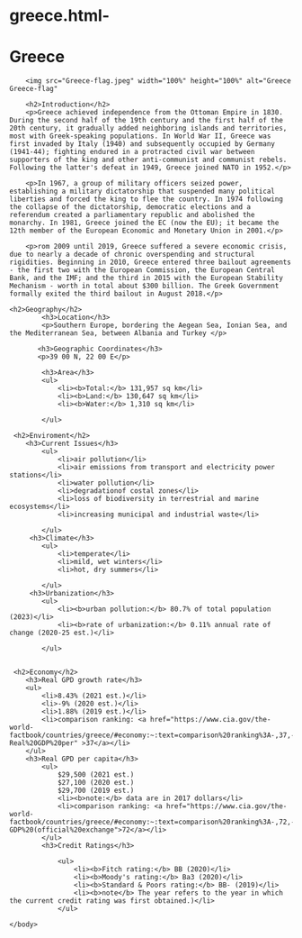 # greece.html-
<!DOCTYPE html>
<html lang="en">
    <head>
        <meta charset="UTF-8">
        <title>Greece</title>
    </head>
    <body>
        <h1>Greece</h1>

        <img src="Greece-flag.jpeg" width="100%" height="100%" alt="Greece Greece-flag"

        <h2>Introduction</h2>
        <p>Greece achieved independence from the Ottoman Empire in 1830. During the second half of the 19th century and the first half of the 20th century, it gradually added neighboring islands and territories, most with Greek-speaking populations. In World War II, Greece was first invaded by Italy (1940) and subsequently occupied by Germany (1941-44); fighting endured in a protracted civil war between supporters of the king and other anti-communist and communist rebels. Following the latter's defeat in 1949, Greece joined NATO in 1952.</p> 

        <p>In 1967, a group of military officers seized power, establishing a military dictatorship that suspended many political liberties and forced the king to flee the country. In 1974 following the collapse of the dictatorship, democratic elections and a referendum created a parliamentary republic and abolished the monarchy. In 1981, Greece joined the EC (now the EU); it became the 12th member of the European Economic and Monetary Union in 2001.</p>

        <p>rom 2009 until 2019, Greece suffered a severe economic crisis, due to nearly a decade of chronic overspending and structural rigidities. Beginning in 2010, Greece entered three bailout agreements - the first two with the European Commission, the European Central Bank, and the IMF; and the third in 2015 with the European Stability Mechanism - worth in total about $300 billion. The Greek Government formally exited the third bailout in August 2018.</p>

    <h2>Geography</h2>
            <h3>Location</h3>
            <p>Southern Europe, bordering the Aegean Sea, Ionian Sea, and the Mediterranean Sea, between Albania and Turkey </p>

           <h3>Geographic Coordinates</h3>
           <p>39 00 N, 22 00 E</p>

            <h3>Area</h3>
            <ul>
                <li><b>Total:</b> 131,957 sq km</li>
                <li><b>Land:</b> 130,647 sq km</li>
                <li><b>Water:</b> 1,310 sq km</li>

            </ul>

     <h2>Enviroment</h2>
        <h3>Current Issues</h3>
            <ul>
                <li>air pollution</li>
                <li>air emissions from transport and electricity power stations</li>
                <li>water pollution</li>
                <li>degradationof costal zones</li>
                <li>loss of biodiversity in terrestrial and marine ecosystems</li>
                <li>increasing municipal and industrial waste</li>

            </ul>
         <h3>Climate</h3>
            <ul>
                <li>temperate</li>
                <li>mild, wet winters</li>
                <li>hot, dry summers</li>

            </ul>
         <h3>Urbanization</h3>
            <ul>
                <li><b>urban pollution:</b> 80.7% of total population (2023)</li>
                <li><b>rate of urbanization:</b> 0.11% annual rate of change (2020-25 est.)</li>

            </ul>


     <h2>Economy</h2>
        <h3>Real GPD growth rate</h3>
        <ul>
            <li>8.43% (2021 est.)</li>
            <li>-9% (2020 est.)</li>
            <li>1.88% (2019 est.)</li>
            <li>comparison ranking: <a href="https://www.cia.gov/the-world-factbook/countries/greece/#economy:~:text=comparison%20ranking%3A-,37,-Real%20GDP%20per" >37</a></li>
        </ul>
        <h3>Real GPD per capita</h3>
            <ul>
                $29,500 (2021 est.)
                $27,100 (2020 est.)
                $29,700 (2019 est.)
                <li><b>note:</b> data are in 2017 dollars</li>
                <li>comparison ranking: <a href="https://www.cia.gov/the-world-factbook/countries/greece/#economy:~:text=comparison%20ranking%3A-,72,-GDP%20(official%20exchange">72</a></li>
            </ul>
            <h3>Credit Ratings</h3>

                <ul>
                    <li><b>Fitch rating:</b> BB (2020)</li>
                    <li><b>Moody's rating:</b> Ba3 (2020)</li>
                    <li><b>Standard & Poors rating:</b> BB- (2019)</li>
                    <li><b>note</b> The year refers to the year in which the current credit rating was first obtained.)</li>
                </ul>
        
    </body>
</html>
